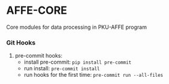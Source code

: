 # AFFE-CORE
Core modules for data processing in PKU-AFFE program

### Git Hooks
1. pre-commit hooks:
   - install pre-commit: `pip install pre-commit`
   - run install: `pre-commit install`
   - run hooks for the first time: `pre-commit run --all-files`